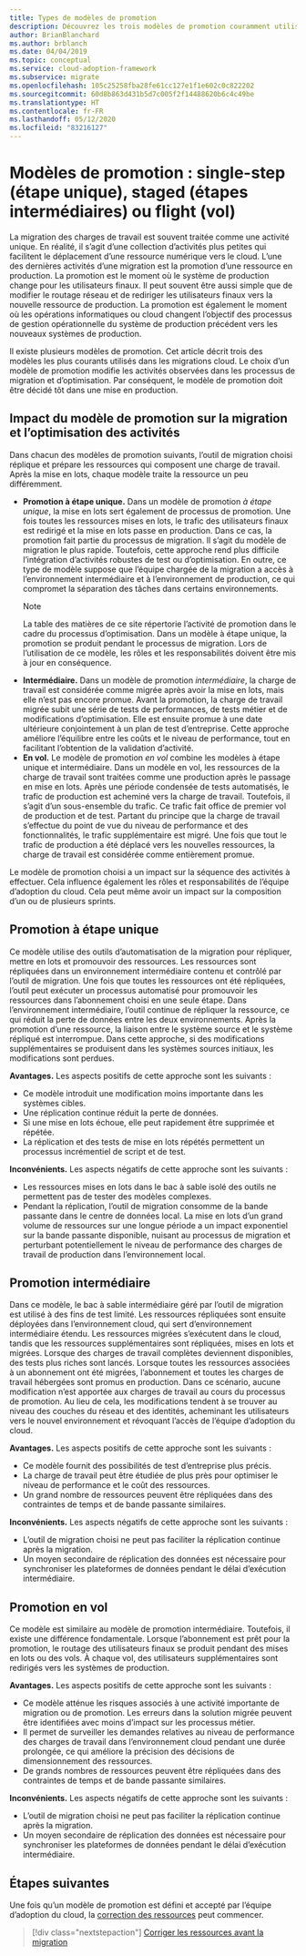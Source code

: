 ```yaml
---
title: Types de modèles de promotion
description: Découvrez les trois modèles de promotion couramment utilisés dans les migrations cloud et les répercussions de votre choix de modèle sur les activités observées dans les processus de migration et d’optimisation.
author: BrianBlanchard
ms.author: brblanch
ms.date: 04/04/2019
ms.topic: conceptual
ms.service: cloud-adoption-framework
ms.subservice: migrate
ms.openlocfilehash: 105c25258fba28fe61cc127e1f1e602c0c822202
ms.sourcegitcommit: 60d8b863d431b5d7c005f2f14488620b6c4c49be
ms.translationtype: HT
ms.contentlocale: fr-FR
ms.lasthandoff: 05/12/2020
ms.locfileid: "83216127"
---
```

# <a name="promotion-models-single-step-staged-or-flight"></a>Modèles de promotion : single-step (étape unique), staged (étapes intermédiaires) ou flight (vol)

La migration des charges de travail est souvent traitée comme une activité unique. En réalité, il s’agit d’une collection d’activités plus petites qui facilitent le déplacement d’une ressource numérique vers le cloud. L’une des dernières activités d’une migration est la promotion d’une ressource en production. La promotion est le moment où le système de production change pour les utilisateurs finaux. Il peut souvent être aussi simple que de modifier le routage réseau et de rediriger les utilisateurs finaux vers la nouvelle ressource de production. La promotion est également le moment où les opérations informatiques ou cloud changent l’objectif des processus de gestion opérationnelle du système de production précédent vers les nouveaux systèmes de production.

Il existe plusieurs modèles de promotion. Cet article décrit trois des modèles les plus courants utilisés dans les migrations cloud. Le choix d’un modèle de promotion modifie les activités observées dans les processus de migration et d’optimisation. Par conséquent, le modèle de promotion doit être décidé tôt dans une mise en production.

## <a name="impact-of-promotion-model-on-migrate-and-optimize-activities"></a>Impact du modèle de promotion sur la migration et l’optimisation des activités

Dans chacun des modèles de promotion suivants, l’outil de migration choisi réplique et prépare les ressources qui composent une charge de travail. Après la mise en lots, chaque modèle traite la ressource un peu différemment.

- **Promotion à étape unique.** Dans un modèle de promotion _à étape unique_, la mise en lots sert également de processus de promotion. Une fois toutes les ressources mises en lots, le trafic des utilisateurs finaux est redirigé et la mise en lots passe en production. Dans ce cas, la promotion fait partie du processus de migration. Il s’agit du modèle de migration le plus rapide. Toutefois, cette approche rend plus difficile l’intégration d’activités robustes de test ou d’optimisation. En outre, ce type de modèle suppose que l’équipe chargée de la migration a accès à l’environnement intermédiaire et à l’environnement de production, ce qui compromet la séparation des tâches dans certains environnements.
  > [!NOTE]
  >La table des matières de ce site répertorie l’activité de promotion dans le cadre du processus d’optimisation. Dans un modèle à étape unique, la promotion se produit pendant le processus de migration. Lors de l’utilisation de ce modèle, les rôles et les responsabilités doivent être mis à jour en conséquence.
- **Intermédiaire.** Dans un modèle de promotion _intermédiaire_, la charge de travail est considérée comme migrée après avoir la mise en lots, mais elle n’est pas encore promue. Avant la promotion, la charge de travail migrée subit une série de tests de performances, de tests métier et de modifications d’optimisation. Elle est ensuite promue à une date ultérieure conjointement à un plan de test d’entreprise. Cette approche améliore l’équilibre entre les coûts et le niveau de performance, tout en facilitant l’obtention de la validation d’activité.
- **En vol.** Le modèle de promotion _en vol_ combine les modèles à étape unique et intermédiaire. Dans un modèle en vol, les ressources de la charge de travail sont traitées comme une production après le passage en mise en lots. Après une période condensée de tests automatisés, le trafic de production est acheminé vers la charge de travail. Toutefois, il s’agit d’un sous-ensemble du trafic. Ce trafic fait office de premier vol de production et de test. Partant du principe que la charge de travail s’effectue du point de vue du niveau de performance et des fonctionnalités, le trafic supplémentaire est migré. Une fois que tout le trafic de production a été déplacé vers les nouvelles ressources, la charge de travail est considérée comme entièrement promue.

Le modèle de promotion choisi a un impact sur la séquence des activités à effectuer. Cela influence également les rôles et responsabilités de l’équipe d’adoption du cloud. Cela peut même avoir un impact sur la composition d’un ou de plusieurs sprints.

## <a name="single-step-promotion"></a>Promotion à étape unique

Ce modèle utilise des outils d’automatisation de la migration pour répliquer, mettre en lots et promouvoir des ressources. Les ressources sont répliquées dans un environnement intermédiaire contenu et contrôlé par l’outil de migration. Une fois que toutes les ressources ont été répliquées, l’outil peut exécuter un processus automatisé pour promouvoir les ressources dans l’abonnement choisi en une seule étape. Dans l’environnement intermédiaire, l’outil continue de répliquer la ressource, ce qui réduit la perte de données entre les deux environnements. Après la promotion d’une ressource, la liaison entre le système source et le système répliqué est interrompue. Dans cette approche, si des modifications supplémentaires se produisent dans les systèmes sources initiaux, les modifications sont perdues.

**Avantages.** Les aspects positifs de cette approche sont les suivants :

- Ce modèle introduit une modification moins importante dans les systèmes cibles.
- Une réplication continue réduit la perte de données.
- Si une mise en lots échoue, elle peut rapidement être supprimée et répétée.
- La réplication et des tests de mise en lots répétés permettent un processus incrémentiel de script et de test.

**Inconvénients.** Les aspects négatifs de cette approche sont les suivants :

- Les ressources mises en lots dans le bac à sable isolé des outils ne permettent pas de tester des modèles complexes.
- Pendant la réplication, l’outil de migration consomme de la bande passante dans le centre de données local. La mise en lots d’un grand volume de ressources sur une longue période a un impact exponentiel sur la bande passante disponible, nuisant au processus de migration et perturbant potentiellement le niveau de performance des charges de travail de production dans l’environnement local.

## <a name="staged-promotion"></a>Promotion intermédiaire

Dans ce modèle, le bac à sable intermédiaire géré par l’outil de migration est utilisé à des fins de test limité. Les ressources répliquées sont ensuite déployées dans l’environnement cloud, qui sert d’environnement intermédiaire étendu. Les ressources migrées s’exécutent dans le cloud, tandis que les ressources supplémentaires sont répliquées, mises en lots et migrées. Lorsque des charges de travail complètes deviennent disponibles, des tests plus riches sont lancés. Lorsque toutes les ressources associées à un abonnement ont été migrées, l’abonnement et toutes les charges de travail hébergées sont promus en production. Dans ce scénario, aucune modification n’est apportée aux charges de travail au cours du processus de promotion. Au lieu de cela, les modifications tendent à se trouver au niveau des couches du réseau et des identités, acheminant les utilisateurs vers le nouvel environnement et révoquant l’accès de l’équipe d’adoption du cloud.

**Avantages.** Les aspects positifs de cette approche sont les suivants :

- Ce modèle fournit des possibilités de test d’entreprise plus précis.
- La charge de travail peut être étudiée de plus près pour optimiser le niveau de performance et le coût des ressources.
- Un grand nombre de ressources peuvent être répliquées dans des contraintes de temps et de bande passante similaires.

**Inconvénients.** Les aspects négatifs de cette approche sont les suivants :

- L’outil de migration choisi ne peut pas faciliter la réplication continue après la migration.
- Un moyen secondaire de réplication des données est nécessaire pour synchroniser les plateformes de données pendant le délai d’exécution intermédiaire.

## <a name="flight-promotion"></a>Promotion en vol

Ce modèle est similaire au modèle de promotion intermédiaire. Toutefois, il existe une différence fondamentale. Lorsque l’abonnement est prêt pour la promotion, le routage des utilisateurs finaux se produit pendant des mises en lots ou des vols. À chaque vol, des utilisateurs supplémentaires sont redirigés vers les systèmes de production.

**Avantages.** Les aspects positifs de cette approche sont les suivants :

- Ce modèle atténue les risques associés à une activité importante de migration ou de promotion. Les erreurs dans la solution migrée peuvent être identifiées avec moins d’impact sur les processus métier.
- Il permet de surveiller les demandes relatives au niveau de performance des charges de travail dans l’environnement cloud pendant une durée prolongée, ce qui améliore la précision des décisions de dimensionnement des ressources.
- De grands nombres de ressources peuvent être répliquées dans des contraintes de temps et de bande passante similaires.

**Inconvénients.** Les aspects négatifs de cette approche sont les suivants :

- L’outil de migration choisi ne peut pas faciliter la réplication continue après la migration.
- Un moyen secondaire de réplication des données est nécessaire pour synchroniser les plateformes de données pendant le délai d’exécution intermédiaire.

## <a name="next-steps"></a>Étapes suivantes

Une fois qu’un modèle de promotion est défini et accepté par l’équipe d’adoption du cloud, la [correction des ressources](./remediate.md) peut commencer.

> [!div class="nextstepaction"]
> [Corriger les ressources avant la migration](./remediate.md)
